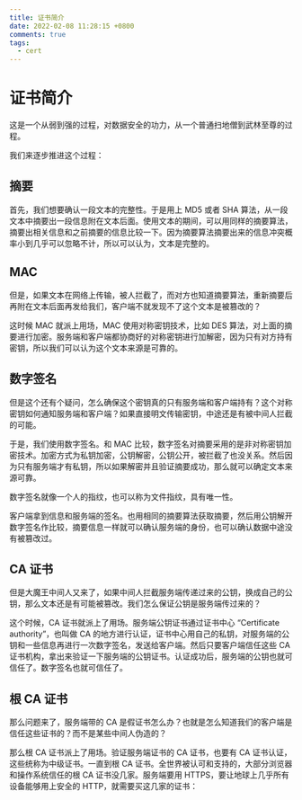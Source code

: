 ```yaml
---
title: 证书简介
date: 2022-02-08 11:28:15 +0800
comments: true
tags:
  - cert
---
```


# 证书简介

这是一个从弱到强的过程，对数据安全的功力，从一个普通扫地僧到武林至尊的过程。

我们来逐步推进这个过程：

<!--truncate-->

## 摘要
首先，我们想要确认一段文本的完整性。于是用上 MD5 或者 SHA 算法，从一段文本中摘要出一段信息附在文本后面。使用文本的期间，可以用同样的摘要算法，摘要出相关信息和之前摘要的信息比较一下。因为摘要算法摘要出来的信息冲突概率小到几乎可以忽略不计，所以可以认为，文本是完整的。

## MAC
但是，如果文本在网络上传输，被人拦截了，而对方也知道摘要算法，重新摘要后再附在文本后面再发给我们，客户端不就发现不了这个文本是被篡改的？

这时候 MAC 就派上用场，MAC 使用对称密钥技术，比如 DES 算法，对上面的摘要进行加密。服务端和客户端都协商好的对称密钥进行加解密，因为只有对方持有密钥，所以我们可以认为这个文本来源是可靠的。

## 数字签名
但是这个还有个疑问，怎么确保这个密钥真的只有服务端和客户端持有？这个对称密钥如何通知服务端和客户端？如果直接明文传输密钥，中途还是有被中间人拦截的可能。

于是，我们使用数字签名。和 MAC 比较，数字签名对摘要采用的是非对称密钥加密技术。加密方式为私钥加密，公钥解密，公钥公开，被拦截了也没关系。然后因为只有服务端才有私钥，所以如果解密并且验证摘要成功，那么就可以确定文本来源可靠。

数字签名就像一个人的指纹，也可以称为文件指纹，具有唯一性。

客户端拿到信息和服务端的签名。也用相同的摘要算法获取摘要，然后用公钥解开数字签名作比较，摘要信息一样就可以确认服务端的身份，也可以确认数据中途没有被篡改过。

## CA 证书
但是大魔王中间人又来了，如果中间人拦截服务端传递过来的公钥，换成自己的公钥，那么文本还是有可能被篡改。我们怎么保证公钥是服务端传过来的？

这个时候，CA 证书就派上了用场。服务端公钥证书通过证书中心 “Certificate authority”，也叫做 CA 的地方进行认证，证书中心用自己的私钥，对服务端的公钥和一些信息再进行一次数字签名，发送给客户端。然后只要客户端信任这些 CA 证书机构，拿出来验证一下服务端的公钥证书。认证成功后，服务端的公钥也就可信任了。数字签名也就可信任了。

## 根 CA 证书
那么问题来了，服务端带的 CA 是假证书怎么办？也就是怎么知道我们的客户端是信任这些证书的？而不是某些中间人伪造的？

那么根 CA 证书派上了用场。验证服务端证书的 CA 证书，也要有 CA 证书认证，这些统称为中级证书。一直到根 CA 证书。全世界被认可和支持的，大部分浏览器和操作系统信任的根 CA 证书没几家。服务端要用 HTTPS，要让地球上几乎所有设备能够用上安全的 HTTP，就需要买这几家的证书：
